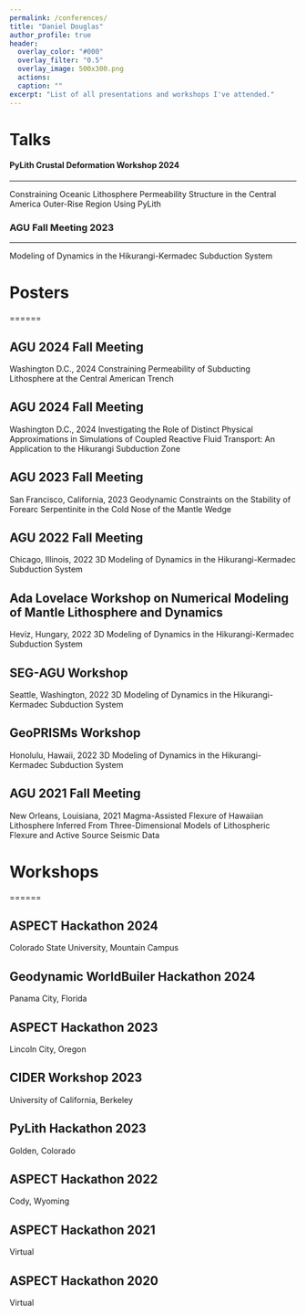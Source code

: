 ```yaml
---
permalink: /conferences/
title: "Daniel Douglas"
author_profile: true
header:
  overlay_color: "#000"
  overlay_filter: "0.5"
  overlay_image: 500x300.png
  actions:
  caption: ""
excerpt: "List of all presentations and workshops I've attended."
---
```


# Talks

#### PyLith Crustal Deformation Workshop 2024
--------
Constraining Oceanic Lithosphere Permeability Structure in the Central America Outer-Rise Region Using PyLith

### AGU Fall Meeting 2023
--------
Modeling of Dynamics in the Hikurangi-Kermadec Subduction System

# Posters
======

AGU 2024 Fall Meeting
--------
Washington D.C., 2024
Constraining Permeability of Subducting Lithosphere at the Central American Trench


AGU 2024 Fall Meeting
--------
Washington D.C., 2024
Investigating the Role of Distinct Physical Approximations in Simulations of Coupled Reactive Fluid Transport: An Application to the Hikurangi Subduction Zone


AGU 2023 Fall Meeting
--------
San Francisco, California, 2023
Geodynamic Constraints on the Stability of Forearc Serpentinite in the Cold Nose of the Mantle Wedge

AGU 2022 Fall Meeting
--------
Chicago, Illinois, 2022
3D Modeling of Dynamics in the Hikurangi-Kermadec Subduction System

Ada Lovelace Workshop on Numerical Modeling of Mantle Lithosphere and Dynamics
--------
Heviz, Hungary, 2022
3D Modeling of Dynamics in the Hikurangi-Kermadec Subduction System

SEG-AGU Workshop
--------
Seattle, Washington, 2022
3D Modeling of Dynamics in the Hikurangi-Kermadec Subduction System

GeoPRISMs Workshop
--------
Honolulu, Hawaii, 2022
3D Modeling of Dynamics in the Hikurangi-Kermadec Subduction System

AGU 2021 Fall Meeting
--------
New Orleans, Louisiana, 2021
Magma-Assisted Flexure of Hawaiian Lithosphere Inferred From Three-Dimensional Models of Lithospheric Flexure and Active Source Seismic Data


# Workshops
======

ASPECT Hackathon 2024
--------
Colorado State University, Mountain Campus

Geodynamic WorldBuiler Hackathon 2024
--------
Panama City, Florida

ASPECT Hackathon 2023
--------
Lincoln City, Oregon

CIDER Workshop 2023
--------
University of California, Berkeley

PyLith Hackathon 2023
--------
Golden, Colorado

ASPECT Hackathon 2022
--------
Cody, Wyoming

ASPECT Hackathon 2021
--------
Virtual

ASPECT Hackathon 2020
--------
Virtual

